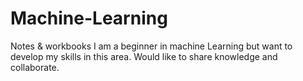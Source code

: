 # Machine-Learning
Notes &amp; workbooks
I am a beginner in machine Learning but want to develop my skills in this area. Would like to share knowledge and collaborate.
